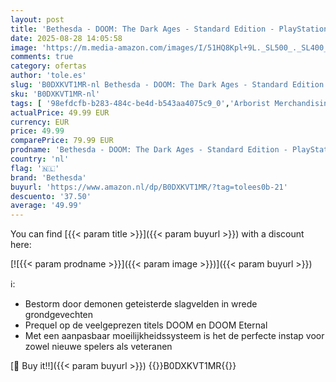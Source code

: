 ```yaml
---
layout: post
title: 'Bethesda - DOOM: The Dark Ages - Standard Edition - PlayStation 5'
date: 2025-08-28 14:05:58
image: 'https://m.media-amazon.com/images/I/51HQ8Kpl+9L._SL500_._SL400_.jpg'
comments: true
category: ofertas
author: 'tole.es'
slug: 'B0DXKVT1MR-nl Bethesda - DOOM: The Dark Ages - Standard Edition -...'
sku: 'B0DXKVT1MR-nl'
tags: [ '98efdcfb-b283-484c-be4d-b543aa4075c9_0','Arborist Merchandising Root','Games','Meest verwachte games','PlayStation 5-consoles, -games & -accessoires','PlayStation 5-games','Self Service','Special Features Stores','bethesda','🇳🇱', ]
actualPrice: 49.99 EUR
currency: EUR
price: 49.99
comparePrice: 79.99 EUR
prodname: 'Bethesda - DOOM: The Dark Ages - Standard Edition - PlayStation 5'
country: 'nl'
flag: '🇳🇱'
brand: 'Bethesda'
buyurl: 'https://www.amazon.nl/dp/B0DXKVT1MR/?tag=tolees0b-21'
descuento: '37.50'
average: '49.99'
---
```


You can find [{{< param title >}}]({{< param buyurl >}}) with a discount here:

[![{{< param prodname >}}]({{< param image >}})]({{< param buyurl >}})

ℹ️:

- Bestorm door demonen geteisterde slagvelden in wrede grondgevechten
- Prequel op de veelgeprezen titels DOOM en DOOM Eternal
- Met een aanpasbaar moeilijkheidssysteem is het de perfecte instap voor zowel nieuwe spelers als veteranen

[🛒 Buy it!!]({{< param buyurl >}})
{{<world>}}B0DXKVT1MR{{</world>}}
